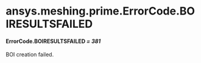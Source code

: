 # ansys.meshing.prime.ErrorCode.BOIRESULTSFAILED



#### ErrorCode.BOIRESULTSFAILED *= 381*

BOI creation failed.

<!-- !! processed by numpydoc !! -->

